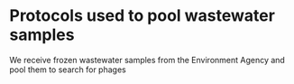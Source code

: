 # Protocols used to pool wastewater samples

We receive frozen wastewater samples from the Environment Agency and pool them to search for phages
